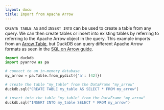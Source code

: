 ```yaml
---
layout: docu
title: Import from Apache Arrow
---
```


`CREATE TABLE AS` and `INSERT INTO` can be used to create a table from any query. We can then create tables or insert into existing tables by referring to referring to the Apache Arrow object in the query. This example imports from an [Arrow Table](https://arrow.apache.org/docs/python/generated/pyarrow.Table.html), but DuckDB can query different Apache Arrow formats as seen in the [SQL on Arrow guide](../../guides/python/sql_on_arrow).

```python
import duckdb
import pyarrow as pa

# connect to an in-memory database
my_arrow = pa.Table.from_pydict({'a': [42]})

# create the table "my_table" from the DataFrame "my_arrow"
duckdb.sql("CREATE TABLE my_table AS SELECT * FROM my_arrow")

# insert into the table "my_table" from the DataFrame "my_arrow"
duckdb.sql("INSERT INTO my_table SELECT * FROM my_arrow")
```
